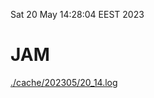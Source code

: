 Sat 20 May 14:28:04 EEST 2023
# JAM
<a href='./cache/202305/20_14.log'>./cache/202305/20_14.log</a>
